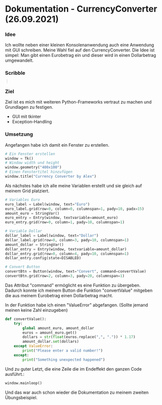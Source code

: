# Dokumentation - CurrencyConverter (26.09.2021)



### Idee

Ich wollte neben einer kleinen Konsolenanwendung auch eine Anwendung mit GUI schreiben. Meine Wahl fiel auf den CurrencyConverter. Die Idee ist simpel: Man gibt einen Eurobetrag ein und dieser wird in einen Dollarbetrag umgewandelt.



### Scribble

<img src="C:\Users\Alex\Desktop\IMG_20210926_175340.jpg" alt="IMG_20210926_175340" style="zoom:8%; transform:rotate(-90deg)" />

### Ziel

Ziel ist es mich mit weiteren Python-Frameworks vertraut zu machen und Grundlagen zu festigen.

- GUI mit tkinter
- Exception-Handling



### 	Umsetzung

Angefangen habe ich damit ein Fenster zu erstellen.

```python
# Ein Fenster erstellen
window = Tk()
# Window width und height
window.geometry("400x100")
# Einen Fenstertitel hinzufügen
window.title("Currency Converter by Alex")
```

Als nächstes habe ich alle meine Variablen erstellt und sie gleich auf meinem Grid platziert.

```python
# Variables Euro
euro_label = Label(window, text="Euro")
euro_label.grid(row=0, column=0, columnspan=1, pady=10, padx=15)
amount_euro = StringVar()
euro_entry = Entry(window, textvariable=amount_euro)
euro_entry.grid(row=0, column=1, pady=10, columnspan=1)

# Variable Dollar
dollar_label = Label(window, text="Dollar")
dollar_label.grid(row=0, column=3, pady=10, columnspan=1)
amount_dollar = StringVar()
dollar_entry = Entry(window, textvariable=amount_dollar)
dollar_entry.grid(row=0, column=4, pady=10, columnspan=1)
dollar_entry.config(state=DISABLED)

# Convert Button
convertBtn = Button(window, text="Convert", command=convertValue)
convertBtn.grid(row=2, column=3, pady=20, columnspan=1)
```

Das Attribut "command" ermöglicht es eine Funktion zu übergeben. Dadurch konnte ich meinem Button die Funktion "convertValue" mitgeben die aus meinem Eurobetrag einen Dollarbetrag macht.

In der Funktion habe ich einen "ValueError" abgefangen. (Sollte jemand meinen keine Zahl einzugeben)

```python
def convertValue():
    try:
        global amount_euro, amount_dollar
        euros = amount_euro.get()
        dollars = str(float(euros.replace(",", ".")) * 1.17)
        amount_dollar.set(dollars)
    except ValueError:
        print("Please enter a valid number!")
    except:
        print("Something unexpected happened")
```

Und zu guter Letzt, die eine Zeile die im Endeffekt den ganzen Code ausführt.:

```python
window.mainloop()
```

Und das war auch schon wieder die Dokumentation zu meinem zweiten Übungsbeispiel.

